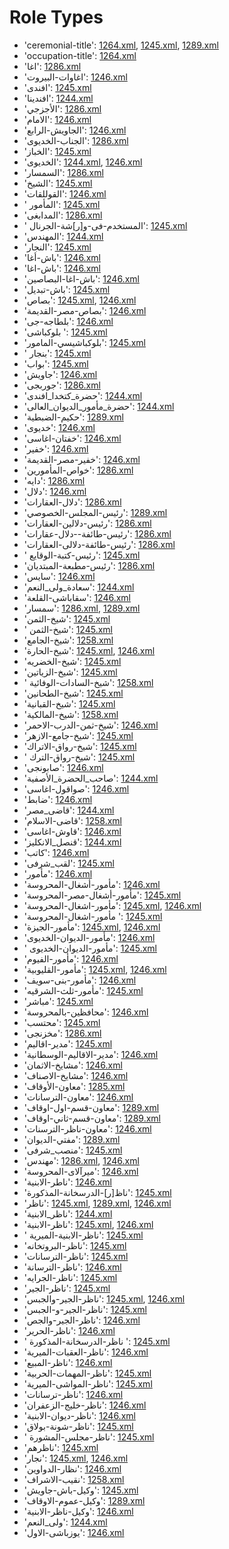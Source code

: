 # Role Types
 * 'ceremonial-title'‎: [1264.xml](/Project-Cairo-Urban-News/CairoUrbanNews/blob/master/articles/arabic/1264.xml), [1245.xml](/Project-Cairo-Urban-News/CairoUrbanNews/blob/master/articles/arabic/1245.xml), [1289.xml](/Project-Cairo-Urban-News/CairoUrbanNews/blob/master/articles/arabic/1289.xml)
 * 'occupation-title'‎: [1264.xml](/Project-Cairo-Urban-News/CairoUrbanNews/blob/master/articles/arabic/1264.xml)
 * 'اغا'‎: [1286.xml](/Project-Cairo-Urban-News/CairoUrbanNews/blob/master/articles/arabic/1286.xml)
 * 'اغاوات-البيروت'‎: [1246.xml](/Project-Cairo-Urban-News/CairoUrbanNews/blob/master/articles/arabic/1246.xml)
 * 'افندى'‎: [1245.xml](/Project-Cairo-Urban-News/CairoUrbanNews/blob/master/articles/arabic/1245.xml)
 * 'افندينا'‎: [1244.xml](/Project-Cairo-Urban-News/CairoUrbanNews/blob/master/articles/arabic/1244.xml)
 * 'الأجزجي'‎: [1286.xml](/Project-Cairo-Urban-News/CairoUrbanNews/blob/master/articles/arabic/1286.xml)
 * 'الامام'‎: [1246.xml](/Project-Cairo-Urban-News/CairoUrbanNews/blob/master/articles/arabic/1246.xml)
 * 'الجاويش-الرابع'‎: [1246.xml](/Project-Cairo-Urban-News/CairoUrbanNews/blob/master/articles/arabic/1246.xml)
 * 'الجناب-الخديوى'‎: [1286.xml](/Project-Cairo-Urban-News/CairoUrbanNews/blob/master/articles/arabic/1286.xml)
 * 'الخباز'‎: [1245.xml](/Project-Cairo-Urban-News/CairoUrbanNews/blob/master/articles/arabic/1245.xml)
 * 'الخديوى'‎: [1244.xml](/Project-Cairo-Urban-News/CairoUrbanNews/blob/master/articles/arabic/1244.xml), [1246.xml](/Project-Cairo-Urban-News/CairoUrbanNews/blob/master/articles/arabic/1246.xml)
 * 'السمسار'‎: [1286.xml](/Project-Cairo-Urban-News/CairoUrbanNews/blob/master/articles/arabic/1286.xml)
 * 'الشيخ'‎: [1245.xml](/Project-Cairo-Urban-News/CairoUrbanNews/blob/master/articles/arabic/1245.xml)
 * 'القوللقات'‎: [1246.xml](/Project-Cairo-Urban-News/CairoUrbanNews/blob/master/articles/arabic/1246.xml)
 * ' المأمور'‎: [1245.xml](/Project-Cairo-Urban-News/CairoUrbanNews/blob/master/articles/arabic/1245.xml)
 * 'المدابغى'‎: [1286.xml](/Project-Cairo-Urban-News/CairoUrbanNews/blob/master/articles/arabic/1286.xml)
 * ' المستخدم-فى-و[ر]شة-الجرنال'‎: [1245.xml](/Project-Cairo-Urban-News/CairoUrbanNews/blob/master/articles/arabic/1245.xml)
 * 'المهندس'‎: [1244.xml](/Project-Cairo-Urban-News/CairoUrbanNews/blob/master/articles/arabic/1244.xml)
 * 'النجار'‎: [1245.xml](/Project-Cairo-Urban-News/CairoUrbanNews/blob/master/articles/arabic/1245.xml)
 * 'باش-أغا'‎: [1246.xml](/Project-Cairo-Urban-News/CairoUrbanNews/blob/master/articles/arabic/1246.xml)
 * 'باش-اغا'‎: [1246.xml](/Project-Cairo-Urban-News/CairoUrbanNews/blob/master/articles/arabic/1246.xml)
 * 'باش-اغا-البصاصين'‎: [1246.xml](/Project-Cairo-Urban-News/CairoUrbanNews/blob/master/articles/arabic/1246.xml)
 * 'باش-تبديل'‎: [1245.xml](/Project-Cairo-Urban-News/CairoUrbanNews/blob/master/articles/arabic/1245.xml)
 * 'بصاص'‎: [1245.xml](/Project-Cairo-Urban-News/CairoUrbanNews/blob/master/articles/arabic/1245.xml), [1246.xml](/Project-Cairo-Urban-News/CairoUrbanNews/blob/master/articles/arabic/1246.xml)
 * 'بصاص-مصر-القديمة'‎: [1246.xml](/Project-Cairo-Urban-News/CairoUrbanNews/blob/master/articles/arabic/1246.xml)
 * 'بلطاجه-جى'‎: [1246.xml](/Project-Cairo-Urban-News/CairoUrbanNews/blob/master/articles/arabic/1246.xml)
 * 'بلوكباشى '‎: [1245.xml](/Project-Cairo-Urban-News/CairoUrbanNews/blob/master/articles/arabic/1245.xml)
 * 'بلوكباشيسي-المامور'‎: [1245.xml](/Project-Cairo-Urban-News/CairoUrbanNews/blob/master/articles/arabic/1245.xml)
 * ' بنجار'‎: [1245.xml](/Project-Cairo-Urban-News/CairoUrbanNews/blob/master/articles/arabic/1245.xml)
 * 'بواب'‎: [1245.xml](/Project-Cairo-Urban-News/CairoUrbanNews/blob/master/articles/arabic/1245.xml)
 * 'جاويش'‎: [1246.xml](/Project-Cairo-Urban-News/CairoUrbanNews/blob/master/articles/arabic/1246.xml)
 * 'جوربجى'‎: [1286.xml](/Project-Cairo-Urban-News/CairoUrbanNews/blob/master/articles/arabic/1286.xml)
 * 'حضرة_كتخدا_افندى'‎: [1244.xml](/Project-Cairo-Urban-News/CairoUrbanNews/blob/master/articles/arabic/1244.xml)
 * 'حضرة_مأمور_الديوان_العالى'‎: [1244.xml](/Project-Cairo-Urban-News/CairoUrbanNews/blob/master/articles/arabic/1244.xml)
 * 'حكيم-الضبطية'‎: [1289.xml](/Project-Cairo-Urban-News/CairoUrbanNews/blob/master/articles/arabic/1289.xml)
 * 'خديوى'‎: [1246.xml](/Project-Cairo-Urban-News/CairoUrbanNews/blob/master/articles/arabic/1246.xml)
 * 'خفتان-اغاسى'‎: [1246.xml](/Project-Cairo-Urban-News/CairoUrbanNews/blob/master/articles/arabic/1246.xml)
 * 'خفير'‎: [1246.xml](/Project-Cairo-Urban-News/CairoUrbanNews/blob/master/articles/arabic/1246.xml)
 * 'خفير-مصر-القديمة'‎: [1246.xml](/Project-Cairo-Urban-News/CairoUrbanNews/blob/master/articles/arabic/1246.xml)
 * 'خواص-المأمورين'‎: [1286.xml](/Project-Cairo-Urban-News/CairoUrbanNews/blob/master/articles/arabic/1286.xml)
 * 'دايه'‎: [1286.xml](/Project-Cairo-Urban-News/CairoUrbanNews/blob/master/articles/arabic/1286.xml)
 * 'دلال'‎: [1246.xml](/Project-Cairo-Urban-News/CairoUrbanNews/blob/master/articles/arabic/1246.xml)
 * 'دلال-العقارات'‎: [1286.xml](/Project-Cairo-Urban-News/CairoUrbanNews/blob/master/articles/arabic/1286.xml)
 * 'رئيس-المجلس-الخصوصي'‎: [1289.xml](/Project-Cairo-Urban-News/CairoUrbanNews/blob/master/articles/arabic/1289.xml)
 * 'رئيس-دلالين-العقارات'‎: [1286.xml](/Project-Cairo-Urban-News/CairoUrbanNews/blob/master/articles/arabic/1286.xml)
 * 'رئيس-طائفة--دلال-عقارات'‎: [1286.xml](/Project-Cairo-Urban-News/CairoUrbanNews/blob/master/articles/arabic/1286.xml)
 * 'رئيس-طائفة-دلالى-العقارات'‎: [1286.xml](/Project-Cairo-Urban-News/CairoUrbanNews/blob/master/articles/arabic/1286.xml)
 * ' رئيس-كتبة-الوقايع'‎: [1245.xml](/Project-Cairo-Urban-News/CairoUrbanNews/blob/master/articles/arabic/1245.xml)
 * 'رئيس-مطبعة-المبتديان'‎: [1286.xml](/Project-Cairo-Urban-News/CairoUrbanNews/blob/master/articles/arabic/1286.xml)
 * 'سايس'‎: [1246.xml](/Project-Cairo-Urban-News/CairoUrbanNews/blob/master/articles/arabic/1246.xml)
 * 'سعادة_ولى_النعم'‎: [1244.xml](/Project-Cairo-Urban-News/CairoUrbanNews/blob/master/articles/arabic/1244.xml)
 * 'سقاباشى-القلعة'‎: [1246.xml](/Project-Cairo-Urban-News/CairoUrbanNews/blob/master/articles/arabic/1246.xml)
 * 'سمسار'‎: [1286.xml](/Project-Cairo-Urban-News/CairoUrbanNews/blob/master/articles/arabic/1286.xml), [1289.xml](/Project-Cairo-Urban-News/CairoUrbanNews/blob/master/articles/arabic/1289.xml)
 * 'شيخ-الثمن'‎: [1245.xml](/Project-Cairo-Urban-News/CairoUrbanNews/blob/master/articles/arabic/1245.xml)
 * ' شيخ-الثمن'‎: [1245.xml](/Project-Cairo-Urban-News/CairoUrbanNews/blob/master/articles/arabic/1245.xml)
 * 'شيخ-الجامع'‎: [1258.xml](/Project-Cairo-Urban-News/CairoUrbanNews/blob/master/articles/arabic/1258.xml)
 * 'شيخ-الحارة'‎: [1245.xml](/Project-Cairo-Urban-News/CairoUrbanNews/blob/master/articles/arabic/1245.xml), [1246.xml](/Project-Cairo-Urban-News/CairoUrbanNews/blob/master/articles/arabic/1246.xml)
 * 'شيخ-الخضريه'‎: [1245.xml](/Project-Cairo-Urban-News/CairoUrbanNews/blob/master/articles/arabic/1245.xml)
 * 'شيخ-الزياتين'‎: [1245.xml](/Project-Cairo-Urban-News/CairoUrbanNews/blob/master/articles/arabic/1245.xml)
 * ' شيخ-السادات-الوفائية'‎: [1258.xml](/Project-Cairo-Urban-News/CairoUrbanNews/blob/master/articles/arabic/1258.xml)
 * 'شيخ-الطحانين'‎: [1245.xml](/Project-Cairo-Urban-News/CairoUrbanNews/blob/master/articles/arabic/1245.xml)
 * 'شيخ-القبانية'‎: [1245.xml](/Project-Cairo-Urban-News/CairoUrbanNews/blob/master/articles/arabic/1245.xml)
 * 'شيخ-المالكية'‎: [1258.xml](/Project-Cairo-Urban-News/CairoUrbanNews/blob/master/articles/arabic/1258.xml)
 * 'شيخ-ثمن-الدرب-الاحمر'‎: [1246.xml](/Project-Cairo-Urban-News/CairoUrbanNews/blob/master/articles/arabic/1246.xml)
 * 'شيخ-جامع-الازهر'‎: [1245.xml](/Project-Cairo-Urban-News/CairoUrbanNews/blob/master/articles/arabic/1245.xml)
 * 'شيخ-رواق-الاتراك'‎: [1245.xml](/Project-Cairo-Urban-News/CairoUrbanNews/blob/master/articles/arabic/1245.xml)
 * ' شيخ-رواق-الترك'‎: [1245.xml](/Project-Cairo-Urban-News/CairoUrbanNews/blob/master/articles/arabic/1245.xml)
 * 'صابونجى'‎: [1246.xml](/Project-Cairo-Urban-News/CairoUrbanNews/blob/master/articles/arabic/1246.xml)
 * 'صاحب_الحضرة_الأصفية'‎: [1244.xml](/Project-Cairo-Urban-News/CairoUrbanNews/blob/master/articles/arabic/1244.xml)
 * 'صواقول-اغاسى'‎: [1246.xml](/Project-Cairo-Urban-News/CairoUrbanNews/blob/master/articles/arabic/1246.xml)
 * 'ضابط'‎: [1246.xml](/Project-Cairo-Urban-News/CairoUrbanNews/blob/master/articles/arabic/1246.xml)
 * 'قاضى_مصر'‎: [1244.xml](/Project-Cairo-Urban-News/CairoUrbanNews/blob/master/articles/arabic/1244.xml)
 * 'قاضى-الاسلام'‎: [1258.xml](/Project-Cairo-Urban-News/CairoUrbanNews/blob/master/articles/arabic/1258.xml)
 * 'قاوش-اغاسى'‎: [1246.xml](/Project-Cairo-Urban-News/CairoUrbanNews/blob/master/articles/arabic/1246.xml)
 * 'قنصل_الانكليز'‎: [1244.xml](/Project-Cairo-Urban-News/CairoUrbanNews/blob/master/articles/arabic/1244.xml)
 * 'كاتب'‎: [1246.xml](/Project-Cairo-Urban-News/CairoUrbanNews/blob/master/articles/arabic/1246.xml)
 * 'لقب_شرفى'‎: [1245.xml](/Project-Cairo-Urban-News/CairoUrbanNews/blob/master/articles/arabic/1245.xml)
 * 'مأمور'‎: [1246.xml](/Project-Cairo-Urban-News/CairoUrbanNews/blob/master/articles/arabic/1246.xml)
 * 'مأمور-أشغال-المحروسة'‎: [1246.xml](/Project-Cairo-Urban-News/CairoUrbanNews/blob/master/articles/arabic/1246.xml)
 * 'مأمور-أشغال-مصر-المحروسة'‎: [1245.xml](/Project-Cairo-Urban-News/CairoUrbanNews/blob/master/articles/arabic/1245.xml)
 * 'مأمور-اشغال-المحروسة'‎: [1245.xml](/Project-Cairo-Urban-News/CairoUrbanNews/blob/master/articles/arabic/1245.xml), [1246.xml](/Project-Cairo-Urban-News/CairoUrbanNews/blob/master/articles/arabic/1246.xml)
 * 'مأمور-اشغال-المحروسة '‎: [1245.xml](/Project-Cairo-Urban-News/CairoUrbanNews/blob/master/articles/arabic/1245.xml)
 * 'مأمور-الجيزة'‎: [1245.xml](/Project-Cairo-Urban-News/CairoUrbanNews/blob/master/articles/arabic/1245.xml), [1246.xml](/Project-Cairo-Urban-News/CairoUrbanNews/blob/master/articles/arabic/1246.xml)
 * 'مأمور-الديوان-الخديوى'‎: [1246.xml](/Project-Cairo-Urban-News/CairoUrbanNews/blob/master/articles/arabic/1246.xml)
 * ' مأمور-الديوان-الخديوى'‎: [1245.xml](/Project-Cairo-Urban-News/CairoUrbanNews/blob/master/articles/arabic/1245.xml)
 * 'مأمور-الفيوم'‎: [1246.xml](/Project-Cairo-Urban-News/CairoUrbanNews/blob/master/articles/arabic/1246.xml)
 * 'مأمور-القليوبية'‎: [1245.xml](/Project-Cairo-Urban-News/CairoUrbanNews/blob/master/articles/arabic/1245.xml), [1246.xml](/Project-Cairo-Urban-News/CairoUrbanNews/blob/master/articles/arabic/1246.xml)
 * 'مأمور-بنى-سويف'‎: [1246.xml](/Project-Cairo-Urban-News/CairoUrbanNews/blob/master/articles/arabic/1246.xml)
 * 'مأمور-ثلث-الشرقيه'‎: [1245.xml](/Project-Cairo-Urban-News/CairoUrbanNews/blob/master/articles/arabic/1245.xml)
 * 'مباشر'‎: [1245.xml](/Project-Cairo-Urban-News/CairoUrbanNews/blob/master/articles/arabic/1245.xml)
 * 'محافظين-بالمحروسة'‎: [1246.xml](/Project-Cairo-Urban-News/CairoUrbanNews/blob/master/articles/arabic/1246.xml)
 * 'محتسب'‎: [1245.xml](/Project-Cairo-Urban-News/CairoUrbanNews/blob/master/articles/arabic/1245.xml)
 * 'مخزنجى'‎: [1286.xml](/Project-Cairo-Urban-News/CairoUrbanNews/blob/master/articles/arabic/1286.xml)
 * 'مدير-اقاليم'‎: [1245.xml](/Project-Cairo-Urban-News/CairoUrbanNews/blob/master/articles/arabic/1245.xml)
 * 'مدير-الاقاليم-الوسطانية'‎: [1246.xml](/Project-Cairo-Urban-News/CairoUrbanNews/blob/master/articles/arabic/1246.xml)
 * 'مشايخ-الاثمان'‎: [1246.xml](/Project-Cairo-Urban-News/CairoUrbanNews/blob/master/articles/arabic/1246.xml)
 * 'مشايخ-الاصناف'‎: [1246.xml](/Project-Cairo-Urban-News/CairoUrbanNews/blob/master/articles/arabic/1246.xml)
 * 'معاون-الأوقاف'‎: [1285.xml](/Project-Cairo-Urban-News/CairoUrbanNews/blob/master/articles/arabic/1285.xml)
 * 'معاون-الترسانات'‎: [1246.xml](/Project-Cairo-Urban-News/CairoUrbanNews/blob/master/articles/arabic/1246.xml)
 * 'معاون-قسم-اول-اوقاف'‎: [1289.xml](/Project-Cairo-Urban-News/CairoUrbanNews/blob/master/articles/arabic/1289.xml)
 * 'معاون-قسم-ثاني-اوقاف'‎: [1289.xml](/Project-Cairo-Urban-News/CairoUrbanNews/blob/master/articles/arabic/1289.xml)
 * 'معاون-ناظر-الترسنات'‎: [1246.xml](/Project-Cairo-Urban-News/CairoUrbanNews/blob/master/articles/arabic/1246.xml)
 * 'مفتي-الديوان'‎: [1289.xml](/Project-Cairo-Urban-News/CairoUrbanNews/blob/master/articles/arabic/1289.xml)
 * 'منصب_شرفى'‎: [1245.xml](/Project-Cairo-Urban-News/CairoUrbanNews/blob/master/articles/arabic/1245.xml)
 * 'مهندس'‎: [1286.xml](/Project-Cairo-Urban-News/CairoUrbanNews/blob/master/articles/arabic/1286.xml), [1246.xml](/Project-Cairo-Urban-News/CairoUrbanNews/blob/master/articles/arabic/1246.xml)
 * 'ميرآلاى-المحروسة'‎: [1246.xml](/Project-Cairo-Urban-News/CairoUrbanNews/blob/master/articles/arabic/1246.xml)
 * 'ناطر-الابنية'‎: [1246.xml](/Project-Cairo-Urban-News/CairoUrbanNews/blob/master/articles/arabic/1246.xml)
 * 'ناظ[ر]-الدرسخانة-المذكورة'‎: [1245.xml](/Project-Cairo-Urban-News/CairoUrbanNews/blob/master/articles/arabic/1245.xml)
 * 'ناظر'‎: [1245.xml](/Project-Cairo-Urban-News/CairoUrbanNews/blob/master/articles/arabic/1245.xml), [1289.xml](/Project-Cairo-Urban-News/CairoUrbanNews/blob/master/articles/arabic/1289.xml), [1246.xml](/Project-Cairo-Urban-News/CairoUrbanNews/blob/master/articles/arabic/1246.xml)
 * 'ناظر_الابنية'‎: [1244.xml](/Project-Cairo-Urban-News/CairoUrbanNews/blob/master/articles/arabic/1244.xml)
 * 'ناظر-الابنية'‎: [1245.xml](/Project-Cairo-Urban-News/CairoUrbanNews/blob/master/articles/arabic/1245.xml), [1246.xml](/Project-Cairo-Urban-News/CairoUrbanNews/blob/master/articles/arabic/1246.xml)
 * ' ناظر-الابنية-الميرية'‎: [1245.xml](/Project-Cairo-Urban-News/CairoUrbanNews/blob/master/articles/arabic/1245.xml)
 * 'ناظر-البروتخانه'‎: [1245.xml](/Project-Cairo-Urban-News/CairoUrbanNews/blob/master/articles/arabic/1245.xml)
 * 'ناظر-الترسانات'‎: [1245.xml](/Project-Cairo-Urban-News/CairoUrbanNews/blob/master/articles/arabic/1245.xml)
 * 'ناظر-الترسانة'‎: [1246.xml](/Project-Cairo-Urban-News/CairoUrbanNews/blob/master/articles/arabic/1246.xml)
 * 'ناظر-الجرايه'‎: [1245.xml](/Project-Cairo-Urban-News/CairoUrbanNews/blob/master/articles/arabic/1245.xml)
 * 'ناظر-الجير'‎: [1245.xml](/Project-Cairo-Urban-News/CairoUrbanNews/blob/master/articles/arabic/1245.xml)
 * 'ناظر-الجير-والجبس'‎: [1245.xml](/Project-Cairo-Urban-News/CairoUrbanNews/blob/master/articles/arabic/1245.xml), [1246.xml](/Project-Cairo-Urban-News/CairoUrbanNews/blob/master/articles/arabic/1246.xml)
 * 'ناظر-الجير-و-الجبس'‎: [1245.xml](/Project-Cairo-Urban-News/CairoUrbanNews/blob/master/articles/arabic/1245.xml)
 * 'ناظر-الجير-والجص'‎: [1246.xml](/Project-Cairo-Urban-News/CairoUrbanNews/blob/master/articles/arabic/1246.xml)
 * 'ناظر-الحرير'‎: [1246.xml](/Project-Cairo-Urban-News/CairoUrbanNews/blob/master/articles/arabic/1246.xml)
 * ' ناظر-الدرسخانة-المذكورة '‎: [1245.xml](/Project-Cairo-Urban-News/CairoUrbanNews/blob/master/articles/arabic/1245.xml)
 * 'ناظر-العقبات-الميرية'‎: [1246.xml](/Project-Cairo-Urban-News/CairoUrbanNews/blob/master/articles/arabic/1246.xml)
 * 'ناظر-المبيع'‎: [1246.xml](/Project-Cairo-Urban-News/CairoUrbanNews/blob/master/articles/arabic/1246.xml)
 * 'ناظر-المهمات-الحربية'‎: [1245.xml](/Project-Cairo-Urban-News/CairoUrbanNews/blob/master/articles/arabic/1245.xml)
 * 'ناظر-المواشى-الميرية'‎: [1245.xml](/Project-Cairo-Urban-News/CairoUrbanNews/blob/master/articles/arabic/1245.xml)
 * 'ناظر-ترسانات'‎: [1246.xml](/Project-Cairo-Urban-News/CairoUrbanNews/blob/master/articles/arabic/1246.xml)
 * 'ناظر-خليج-الزعفران'‎: [1246.xml](/Project-Cairo-Urban-News/CairoUrbanNews/blob/master/articles/arabic/1246.xml)
 * 'ناظر-ديوان-الابنية'‎: [1246.xml](/Project-Cairo-Urban-News/CairoUrbanNews/blob/master/articles/arabic/1246.xml)
 * 'ناظر-شونة-بولاق'‎: [1245.xml](/Project-Cairo-Urban-News/CairoUrbanNews/blob/master/articles/arabic/1245.xml)
 * ' ناظر-مجلس-المشورة'‎: [1245.xml](/Project-Cairo-Urban-News/CairoUrbanNews/blob/master/articles/arabic/1245.xml)
 * 'ناظرهم'‎: [1245.xml](/Project-Cairo-Urban-News/CairoUrbanNews/blob/master/articles/arabic/1245.xml)
 * 'نجار'‎: [1245.xml](/Project-Cairo-Urban-News/CairoUrbanNews/blob/master/articles/arabic/1245.xml), [1246.xml](/Project-Cairo-Urban-News/CairoUrbanNews/blob/master/articles/arabic/1246.xml)
 * 'نظار-الدواوين'‎: [1246.xml](/Project-Cairo-Urban-News/CairoUrbanNews/blob/master/articles/arabic/1246.xml)
 * 'نقيب-الاشراف'‎: [1258.xml](/Project-Cairo-Urban-News/CairoUrbanNews/blob/master/articles/arabic/1258.xml)
 * 'وكيل-باش-جاويش'‎: [1245.xml](/Project-Cairo-Urban-News/CairoUrbanNews/blob/master/articles/arabic/1245.xml)
 * 'وكيل-عموم-الاوقاف'‎: [1289.xml](/Project-Cairo-Urban-News/CairoUrbanNews/blob/master/articles/arabic/1289.xml)
 * 'وكيل-ناظر-الابنية'‎: [1246.xml](/Project-Cairo-Urban-News/CairoUrbanNews/blob/master/articles/arabic/1246.xml)
 * 'ولى_النعم'‎: [1244.xml](/Project-Cairo-Urban-News/CairoUrbanNews/blob/master/articles/arabic/1244.xml)
 * 'يوزباشى-الاول'‎: [1246.xml](/Project-Cairo-Urban-News/CairoUrbanNews/blob/master/articles/arabic/1246.xml)
